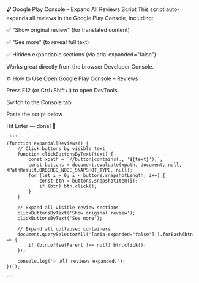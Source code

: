 🔓 Google Play Console – Expand All Reviews Script
This script auto-expands all reviews in the Google Play Console, including:

✅ "Show original review" (for translated content)

✅ "See more" (to reveal full text)

✅ Hidden expandable sections (via aria-expanded="false")

Works great directly from the browser Developer Console.

⚙️ How to Use
Open Google Play Console – Reviews

Press F12 (or Ctrl+Shift+I) to open DevTools

Switch to the Console tab

Paste the script below

Hit Enter — done! 🙌

<pre> <code>```
(function expandAllReviews() {
    // Click buttons by visible text
    function clickButtonsByText(text) {
        const xpath = `//button[contains(., '${text}')]`;
        const buttons = document.evaluate(xpath, document, null, XPathResult.ORDERED_NODE_SNAPSHOT_TYPE, null);
        for (let i = 0; i < buttons.snapshotLength; i++) {
            const btn = buttons.snapshotItem(i);
            if (btn) btn.click();
        }
    }

    // Expand all visible review sections
    clickButtonsByText('Show original review');
    clickButtonsByText('See more');

    // Expand all collapsed containers
    document.querySelectorAll('[aria-expanded="false"]').forEach(btn => {
        if (btn.offsetParent !== null) btn.click();
    });

    console.log('✅ All reviews expanded.');
})();
        
```</code> </pre>
